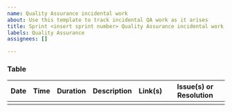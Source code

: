 ```yaml
---
name: Quality Assurance incidental work
about: Use this template to track incidental QA work as it arises
title: Sprint <insert sprint number> Quality Assurance incidental work
labels: Quality Assurance
assignees: []

---
```


### Table
| Date | Time | Duration | Description | Link(s) | Issue(s) or Resolution |
| -- | -- | -- | -- | -- | -- |
| | | | | | |
